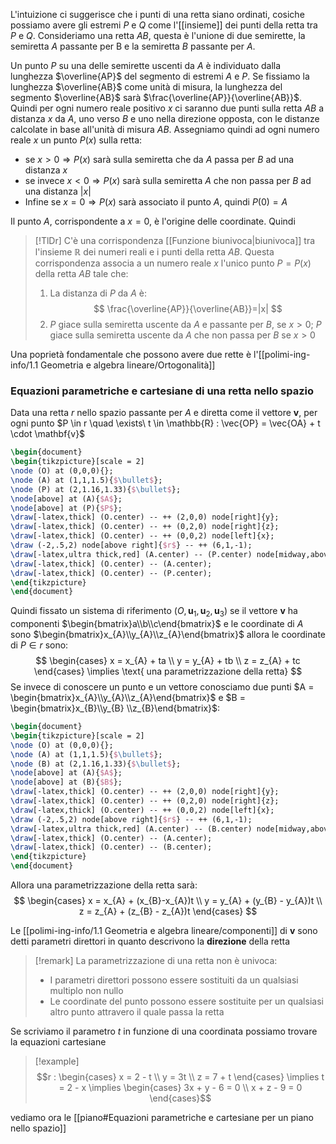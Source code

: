 
L'intuizione ci suggerisce che i punti di una retta siano ordinati, cosiche possiamo avere gli estremi $P$ e $Q$ come l'[[insieme]] dei punti della retta tra $P$ e $Q$.
Consideriamo una retta $AB$, questa è l'unione di due semirette, la semiretta $A$ passante per B e la semiretta $B$ passante per $A$.

Un punto $P$ su una delle semirette uscenti da $A$ è individuato dalla lunghezza $\overline{AP}$ del segmento di estremi $A$ e $P$.
Se fissiamo la lunghezza $\overline{AB}$  come unità di misura, la lunghezza del segmento $\overline{AB}$ sarà $\frac{\overline{AP}}{\overline{AB}}$. Quindi per ogni numero reale positivo $x$ ci saranno due punti sulla retta $AB$ a distanza $x$ da $A$, uno verso $B$ e uno nella direzione opposta, con le distanze calcolate in base all'unità di misura $AB$.
Assegniamo quindi ad ogni numero reale $x$ un punto $P(x)$ sulla retta: 
- se $x>0 \Rightarrow P(x)$ sarà sulla semiretta che da $A$ passa per $B$ ad una distanza $x$
- se invece $x < 0 \Rightarrow P(x)$ sarà sulla semiretta $A$ che non passa per $B$ ad una distanza $|x|$
- Infine se $x = 0 \Rightarrow P(x)$ sarà associato il punto $A$, quindi $P(0) = A$

Il punto $A$, corrispondente a $x=0$, è l'origine delle coordinate. Quindi


>[!TlDr]
>C'è una corrispondenza [[Funzione biunivoca|biunivoca]] tra l'insieme $\mathbb{R}$ dei numeri reali e i punti della retta $AB$. Questa corrispondenza associa a un numero reale $x$ l'unico punto $P = P(x)$ della retta $AB$ tale che:
>1. La distanza di $P$ da $A$ è:
> $$ \frac{\overline{AP}}{\overline{AB}}=|x| $$
> 2. $P$ giace sulla semiretta uscente da $A$ e passante per $B$, se $x > 0$; $P$ giace sulla semiretta uscente da $A$ che non passa per $B$ se $x>0$ 

Una poprietà fondamentale che possono avere due rette è l'[[polimi-ing-info/1.1 Geometria e algebra lineare/Ortogonalità]]

### Equazioni parametriche e cartesiane di una retta nello spazio
Data una retta $r$ nello spazio passante per $A$ e diretta come il vettore $\mathbf{v}$, per ogni punto $P \in r \quad \exists\ t \in \mathbb{R} : \vec{OP} = \vec{OA} + t \cdot \mathbf{v}$
```tikz
\begin{document}
\begin{tikzpicture}[scale = 2]
\node (O) at (0,0,0){};
\node (A) at (1,1,1.5){$\bullet$};
\node (P) at (2,1.16,1.33){$\bullet$};
\node[above] at (A){$A$};
\node[above] at (P){$P$};
\draw[-latex,thick] (O.center) -- ++ (2,0,0) node[right]{y};
\draw[-latex,thick] (O.center) -- ++ (0,2,0) node[right]{z};
\draw[-latex,thick] (O.center) -- ++ (0,0,2) node[left]{x};
\draw (-2,.5,2) node[above right]{$r$} -- ++ (6,1,-1);
\draw[-latex,ultra thick,red] (A.center) -- (P.center) node[midway,above]{$t \cdot \mathbf{v}$};
\draw[-latex,thick] (O.center) -- (A.center);
\draw[-latex,thick] (O.center) -- (P.center);
\end{tikzpicture}
\end{document}
```
Quindi fissato un sistema di riferimento $(O, \mathbf{u}_{1},\mathbf{u}_{2},\mathbf{u}_{3})$ se il vettore $\mathbf{v}$ ha componenti $\begin{bmatrix}a\\b\\c\end{bmatrix}$ e le coordinate di $A$ sono $\begin{bmatrix}x_{A}\\y_{A}\\z_{A}\end{bmatrix}$ allora le coordinate di $P \in r$ sono:
$$ \begin{cases}
x = x_{A} + ta \\
y = y_{A} + tb \\
z = z_{A} + tc
\end{cases} \implies \text{ una parametrizzazione della retta} $$
Se invece di conoscere un punto e un vettore conosciamo due punti $A = \begin{bmatrix}x_{A}\\y_{A}\\z_{A}\end{bmatrix}$ e $B = \begin{bmatrix}x_{B}\\y_{B} \\z_{B}\end{bmatrix}$:
```tikz
\begin{document}
\begin{tikzpicture}[scale = 2]
\node (O) at (0,0,0){};
\node (A) at (1,1,1.5){$\bullet$};
\node (B) at (2,1.16,1.33){$\bullet$};
\node[above] at (A){$A$};
\node[above] at (B){$B$};
\draw[-latex,thick] (O.center) -- ++ (2,0,0) node[right]{y};
\draw[-latex,thick] (O.center) -- ++ (0,2,0) node[right]{z};
\draw[-latex,thick] (O.center) -- ++ (0,0,2) node[left]{x};
\draw (-2,.5,2) node[above right]{$r$} -- ++ (6,1,-1);
\draw[-latex,ultra thick,red] (A.center) -- (B.center) node[midway,above]{$\vec{AB}$};
\draw[-latex,thick] (O.center) -- (A.center);
\draw[-latex,thick] (O.center) -- (B.center);
\end{tikzpicture}
\end{document}
```

Allora una parametrizzazione della retta sarà:
$$ \begin{cases}
x = x_{A} + (x_{B}-x_{A})t \\
y = y_{A} + (y_{B} - y_{A})t \\
z = z_{A} + (z_{B} - z_{A})t
\end{cases} $$

Le [[polimi-ing-info/1.1 Geometria e algebra lineare/componenti]] di $\mathbf{v}$ sono detti parametri direttori in quanto descrivono la **direzione** della retta

>[!remark]
>La parametrizzazione di una retta non è univoca:
> - I parametri direttori possono essere sostituiti da un qualsiasi multiplo non nullo
> - Le coordinate del punto possono essere sostituite per un qualsiasi altro punto attravero il quale passa la retta

Se scriviamo il parametro $t$ in funzione di una coordinata possiamo trovare la equazioni cartesiane

>[!example]
>$$r : \begin{cases}
>x = 2 - t \\
y = 3t \\
z = 7 + t
>\end{cases} \implies t = 2 - x \implies \begin{cases}
>3x + y - 6 = 0 \\
>x + z - 9 = 0
>\end{cases}$$

vediamo ora le [[piano#Equazioni parametriche e cartesiane per un piano nello spazio]] 